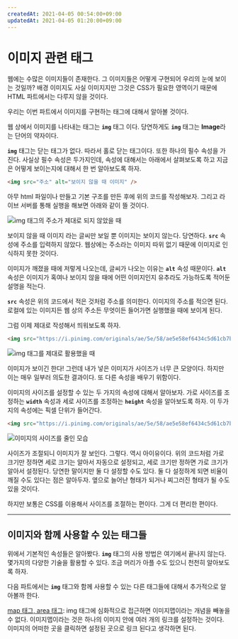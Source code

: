 ```yaml
---
createdAt: 2021-04-05 00:54:00+09:00
updatedAt: 2021-04-05 01:20:00+09:00
---
```


# 이미지 관련 태그
웹에는 수많은 이미지들이 존재한다. 그 이미지들은 어떻게 구현되어 우리의 눈에 보이는 것일까? 배경 이미지도 사실 이미지지만 그것은 CSS가 필요한 영역이기 때문에 HTML 파트에서는 다루지 않을 것이다.

우리는 이번 파트에서 이미지를 구현하는 태그에 대해서 알아볼 것이다.

웹 상에서 이미지를 나타내는 태그는 **`img`** 태그 이다. 당연하게도 **`img`** 태그는 **Image**라는 단어의 약자이다.

**`img`** 태그는 닫는 태그가 없다. 따라서 홀로 닫는 태그이다. 또한 하나의 필수 속성을 가진다. 사실상 필수 속성은 두가지인데, 속성에 대해서는 아래에서 살펴보도록 하고 지금은 어떻게 보이는지에 대해서 한 번 알아보도록 하자.

```html
<img src="주소" alt="보이지 않을 때 이미지" />
```

아무 html 파일이나 만들고 기본 구조를 만든 후에 위의 코드를 작성해보자. 그리고 라이브 서버를 통해 실행을 해보면 아래와 같이 뜰 것이다.

![img 태그의 주소가 제대로 되지 않았을 때](https://i.postimg.cc/tJ8VWdFG/K-20210405-013730.png)

보이지 않을 때 이미지 라는 글씨만 보일 뿐 이미지는 보이지 않는다. 당연하다. **`src`** 속성에 주소를 입력하지 않았다. 웹상에는 주소라는 이미지 따위 없기 때문에 이미지로 인식하지 못한 것이다.

이미지가 깨졌을 때에 저렇게 나오는데, 글씨가 나오는 이유는 **`alt`** 속성 때문이다. **`alt`** 속성은 이미지가 혹여나 보이지 않을 때에 어떤 이미지인지 유추라도 가능하도록 적어둔 설명을 적는다.

**`src`** 속성은 위의 코드에서 적은 것처럼 주소를 의미한다. 이미지의 주소를 적으면 된다. 로컬에 있는 이미지든 웹 상의 주소든 무엇이든 들어가면 실행했을 때에 보이게 된다.

그럼 이제 제대로 작성해서 띄워보도록 하자.

```html
<img src="https://i.pinimg.com/originals/ae/5e/58/ae5e58ef6434c5d61cb7bf996141cb80.jpg" alt="호텔 델루나 장만월" />
```

![img 태그를 제대로 활용했을 때](https://i.postimg.cc/PxQjmdZX/K-20210405-013721.png)

이미지가 보이긴 한다! 그런데 내가 넣은 이미지가 사이즈가 너무 큰 모양이다. 하지만 이는 매우 일부러 의도한 결과이다. 또 다른 속성을 배우기 위함이다.

이미지의 사이즈를 설정할 수 있는 두 가지의 속성에 대해서 알아보자. 가로 사이즈를 조정하는 **`width`** 속성과 세로 사이즈를 조정하는 **`height`** 속성을 알아보도록 하자. 이 두가지의 속성에는 픽셀 단위가 들어간다.

```html
<img src="https://i.pinimg.com/originals/ae/5e/58/ae5e58ef6434c5d61cb7bf996141cb80.jpg" alt="호텔 델루나 장만월" width="500px" />
```

![이미지의 사이즈를 줄인 모습](https://i.postimg.cc/T1DycLd8/K-20210405-015610.png)

사이즈가 조절되니 이미지가 잘 보인다. 그렇다. 역시 아이유이다. 위의 코드처럼 가로 크기만 정하면 세로 크기는 알아서 자동으로 설정되고, 세로 크기만 정하면 가로 크기가 알아서 설정된다. 당연한 말이지만 둘 다 설정할 수도 있다. 둘 다 설정하게 되면 비율이 깨질 수도 있다는 점은 알아두자. 옆으로 늘어난 형태가 되거나 찌그러진 형태가 될 수도 있을 것이다.

하지만 보통은 CSS를 이용해서 사이즈를 조절하는 편이다. 그게 더 편리한 편이다.

---

## 이미지와 함께 사용할 수 있는 태그들
위에서 기본적인 속성들은 알아봤다. **`img`** 태그의 사용 방법은 여기에서 끝나지 않는다. 몇가지의 다양한 기술을 활용할 수 있다. 조금 머리가 아플 수도 있으니 천천히 알아보도록 하자.

다음 파트에서는 **`img`** 태그와 함께 사용할 수 있는 다른 태그들에 대해서 추가적으로 알아볼까 한다.

[map 태그, area 태그](./2-map-area-tag.md): img 태그에 심화적으로 접근하면 이미지맵이라는 개념을 빼놓을 수 없다. 이미지맵이라는 것은 하나의 이미지 안에 여러 개의 링크를 설정하는 것이다. 이미지의 어떠한 곳을 클릭하면 설정된 곳으로 링크 된다고 생각하면 된다.